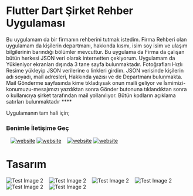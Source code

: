 # Flutter Dart Şirket Rehber Uygulaması

Bu uygulamam da bir firmanın rehberini tutmak istedim. Firma Rehberi olan uygulamam da kişilerin departmanı, hakkında kısmı, isim soy isim ve
ulaşım bilgilerinin barındığı bölümler mevcuttur. Bu uygulama da Firma da çalışan bütün herkesi JSON veri olarak internetten çekiyorum.
Uygulamam da Yükleniyor ekranları dışında 3 tane sayfa bulunmaktadır.
Fotoğrafları Hızlı Resime yükleyip JSON verilerine o linkleri girdim.
JSON verisinde kişilerin adı soyadı, mail adresleri, Hakkında yazısı ve de Departmanı bulunmakta.
Mail Gönderme sayfasında kime tıkladıysak onun maili geliyor ve İsmimizi-konumuzu-mesajımızı yazdıktan sonra Gönder butonuna tıklandıktan sonra
o kullanıcıya şirket tarafından mail yollanılıyor.
Bütün kodların açıklama satırları bulunmaktadır ****

Uygulamanın tam hali için;

### Benimle İletişime Geç


&nbsp;&nbsp;
[![website](./img/linkedin-light.svg)](https://www.linkedin.com/in/oguzhansadikoglu/#gh-light-mode-only)
[![website](./img/linkedin-dark.svg)](https://www.linkedin.com/in/oguzhansadikoglu/#gh-dark-mode-only)
&nbsp;&nbsp;
[![website](./img/instagram-light.svg)](https://www.instagram.com/ouz.spy#gh-light-mode-only)
[![website](./img/instagram-dark.svg)](https://www.instagram.com/ouz.spy#gh-dark-mode-only)


# Tasarım 


![Test Image 2](./img/Screenshot_1.jpg)
&nbsp;&nbsp;
![Test Image 2](./img/Screenshot_2.jpg)
&nbsp;&nbsp;
![Test Image 2](./img/Screenshot_3.png)
&nbsp;&nbsp;
![Test Image 2](./img/Screenshot_4.png)
&nbsp;&nbsp;
![Test Image 2](./img/Screenshot_5.png)
&nbsp;&nbsp;
![Test Image 2](./img/Screenshot_6.png)
&nbsp;&nbsp;


